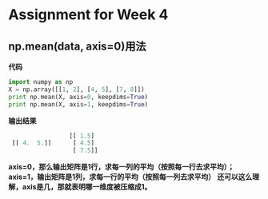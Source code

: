 # Assignment for Week 4
## np.mean(data, axis=0)用法
**代码**
```python
import numpy as np
X = np.array([[1, 2], [4, 5], [7, 8]])
print np.mean(X, axis=0, keepdims=True)
print np.mean(X, axis=1, keepdims=True)
```
**输出结果**
```python
                 [[ 1.5]
 [[ 4.  5.]]      [ 4.5]    
                  [ 7.5]]
```
**axis=0，那么输出矩阵是1行，求每一列的平均（按照每一行去求平均）；axis=1，输出矩阵是1列，求每一行的平均（按照每一列去求平均）**
**还可以这么理解，axis是几，那就表明哪一维度被压缩成1。**

